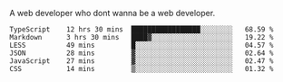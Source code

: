 A web developer who dont wanna be a web developer.

<!--START_SECTION:waka-->

```text
TypeScript    12 hrs 30 mins  █████████████████░░░░░░░░   68.59 %
Markdown      3 hrs 30 mins   ████▓░░░░░░░░░░░░░░░░░░░░   19.22 %
LESS          49 mins         █░░░░░░░░░░░░░░░░░░░░░░░░   04.57 %
JSON          28 mins         ▓░░░░░░░░░░░░░░░░░░░░░░░░   02.64 %
JavaScript    27 mins         ▓░░░░░░░░░░░░░░░░░░░░░░░░   02.47 %
CSS           14 mins         ▒░░░░░░░░░░░░░░░░░░░░░░░░   01.32 %
```

<!--END_SECTION:waka-->
